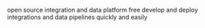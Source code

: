 open source integration and data platform 
free 
develop and deploy integrations and data pipelines quickly and easily 